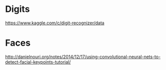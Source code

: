 # Digits
https://www.kaggle.com/c/digit-recognizer/data

# Faces
http://danielnouri.org/notes/2014/12/17/using-convolutional-neural-nets-to-detect-facial-keypoints-tutorial/
